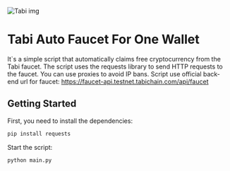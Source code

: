 ![Tabi img](https://miro.medium.com/v2/resize:fit:950/1*SK72e-jRgJTQju2xUKShXg.png)

#   Tabi Auto Faucet For One Wallet

It`s a simple script that automatically claims free cryptocurrency from the Tabi faucet. The script uses the requests library to send HTTP requests to the faucet. You can use proxies to avoid IP bans. Script use official back-end url for faucet: https://faucet-api.testnet.tabichain.com/api/faucet

## Getting Started

First, you need to install the dependencies:

```bash
pip install requests
```

Start the script:

```bash
python main.py
```